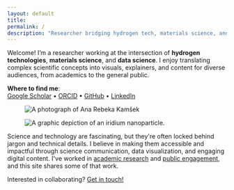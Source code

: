 ```yaml
---
layout: default
title: 
permalink: /
description: "Researcher bridging hydrogen tech, materials science, and data visualization. Explore my work in academic research and science communication."
---
```

<div class="u-hero">

  <!-- Top text -->
  <div class="u-hero__intro">
    <p>Welcome! I’m a researcher working at the intersection of <b>hydrogen technologies</b>, <b>materials science</b>, and <b>data science</b>. I enjoy translating complex scientific concepts into visuals, explainers, and content for diverse audiences, from academics to the general public.</p>
    <p><strong>Where to find me</strong>:<br>
      <a href="https://scholar.google.com/citations?user=lhbwej0AAAAJ">Google Scholar</a> •
      <a href="https://orcid.org/0009-0008-6247-3256">ORCID</a> •
      <a href="https://github.com/kamsekar">GitHub</a> •
      <a href="https://www.linkedin.com/in/ana-rebeka-kamsek/">LinkedIn</a>
    </p>
  </div>

  <!-- Two images -->
  <figure class="u-hero__left">
    <img src="/assets/img/photo-square-closeup.jpg" alt="A photograph of Ana Rebeka Kamšek" class="u-avatar"> 
  </figure>

  <figure class="u-hero__right">
    <img src="/assets/img/iridium-111-sq.png" alt="A graphic depiction of an iridium nanoparticle.">
  </figure>

  <!-- Bottom text (HTML links so they work inside HTML block) -->
  <div class="u-hero__below">
    <p>Science and technology are fascinating, but they're often locked behind jargon and technical details. I believe in making them accessible and impactful through science communication, data visualization, and engaging digital content. I've worked in       <a href="{{ "/research/" | relative_url }}">academic research</a> and <a href="{{ "/scicomm/" | relative_url }}">public engagement</a>, and this site shares some of that work.</p>
    <p>Interested in collaborating? <a href="{{ "/about/" | relative_url }}">Get in touch!</a></p>
  </div>

</div>
